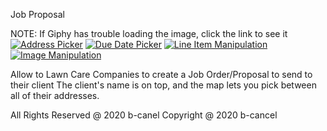 Job Proposal

NOTE: If Giphy has trouble loading the image, click the link to see it
[![Address Picker](https://media.giphy.com/media/dyvj1gBn4HYBfVDrpr/giphy.gif)](https://media.giphy.com/media/dyvj1gBn4HYBfVDrpr/giphy.gif)
[![Due Date Picker](https://media.giphy.com/media/VJYrbNGSMxUZ38RuU9/giphy.gif)](https://media.giphy.com/media/VJYrbNGSMxUZ38RuU9/giphy.gif)
[![Line Item Manipulation](https://media.giphy.com/media/UvK4kZ48BSmlVhiFQp/giphy.gif)](https://media.giphy.com/media/UvK4kZ48BSmlVhiFQp/giphy.gif)
[![Image Manipulation](https://media.giphy.com/media/fsaqYZsD0P0x600rE1/giphy.gif)](https://media.giphy.com/media/fsaqYZsD0P0x600rE1/giphy.gif)

Allow to Lawn Care Companies to create a Job Order/Proposal to send to their client
The client's name is on top, and the map lets you pick between all of their addresses.

All Rights Reserved @ 2020 b-canel
Copyright @ 2020 b-cancel
